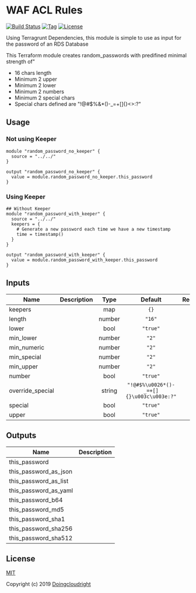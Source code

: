 # WAF ACL Rules

[![Build Status](https://travis-ci.com/doingcloudright/terraform-random-password.svg?branch=master)](https://travis-ci.com/doingcloudright/terraform-random-password)
[![Tag](https://img.shields.io/github/tag/doingcloudright/terraform-random-password.svg)](https://github.com/doingcloudright/terraform-random-password/releases)
[![License](https://img.shields.io/badge/license-MIT-blue.svg)](https://opensource.org/licenses/MIT)

Using Terragrunt Dependencies, this module is simple to use as input for the password of an RDS Database

This Terraform module creates random_passwords with predifined minimal strength of" 
 * 16 chars length
 * Minimum 2 upper
 * Minimum 2 lower
 * Minimum 2 numbers
 * Minimum 2 special chars
 * Special chars defined are "!@#$%&*()-_=+[]{}<>:?"


## Usage

### Not using Keeper

```hcl
module "random_password_no_keeper" {
  source = "../../"
}

output "random_password_no_keeper" {
  value = module.random_password_no_keeper.this_password
}
```

### Using Keeper

```hcl
## Without Keeper
module "random_password_with_keeper" {
  source = "../../"
  keepers = {
    # Generate a new password each time we have a new timestamp
    time = timestamp()
  }
}

output "random_password_with_keeper" {
  value = module.random_password_with_keeper.this_password
}
```


<!-- BEGINNING OF PRE-COMMIT-TERRAFORM DOCS HOOK -->
## Inputs

| Name | Description | Type | Default | Required |
|------|-------------|:----:|:-----:|:-----:|
| keepers |  | map | `{}` | no |
| length |  | number | `"16"` | no |
| lower |  | bool | `"true"` | no |
| min\_lower |  | number | `"2"` | no |
| min\_numeric |  | number | `"2"` | no |
| min\_special |  | number | `"2"` | no |
| min\_upper |  | number | `"2"` | no |
| number |  | bool | `"true"` | no |
| override\_special |  | string | `"!@#$%\u0026*()-_=+[]{}\u003c\u003e:?"` | no |
| special |  | bool | `"true"` | no |
| upper |  | bool | `"true"` | no |

## Outputs

| Name | Description |
|------|-------------|
| this\_password |  |
| this\_password\_as\_json |  |
| this\_password\_as\_list |  |
| this\_password\_as\_yaml |  |
| this\_password\_b64 |  |
| this\_password\_md5 |  |
| this\_password\_sha1 |  |
| this\_password\_sha256 |  |
| this\_password\_sha512 |  |

<!-- END OF PRE-COMMIT-TERRAFORM DOCS HOOK -->


## License

[MIT](LICENSE)

Copyright (c) 2019 [Doingcloudright](https://github.com/doingcloudright)
